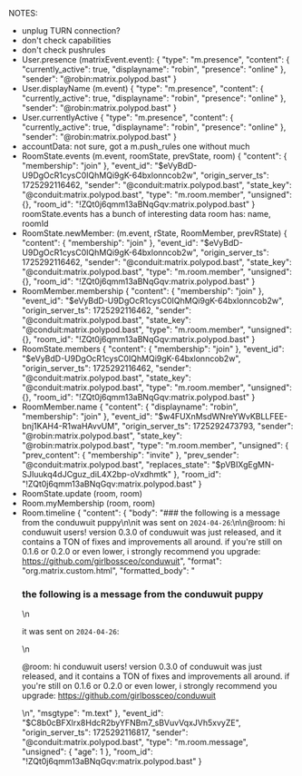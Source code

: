 

NOTES:
- unplug TURN connection?
- don't check capabilities
- don't check pushrules
- User.presence (matrixEvent.event):
{
    "type": "m.presence",
    "content": {
        "currently_active": true,
        "displayname": "robin",
        "presence": "online"
    },
    "sender": "@robin:matrix.polypod.bast"
}
- User.displayName (m.event)
{
    "type": "m.presence",
    "content": {
        "currently_active": true,
        "displayname": "robin",
        "presence": "online"
    },
    "sender": "@robin:matrix.polypod.bast"
}
- User.currentlyActive
{
    "type": "m.presence",
    "content": {
        "currently_active": true,
        "displayname": "robin",
        "presence": "online"
    },
    "sender": "@robin:matrix.polypod.bast"
}
- accountData: not sure, got a m.push_rules one without much
- RoomState.events (m.event, roomState, prevState, room)
{
    "content": {
        "membership": "join"
    },
    "event_id": "$eVyBdD-U9DgOcR1cysC0IQhMQi9gK-64bxlonncob2w",
    "origin_server_ts": 1725292116462,
    "sender": "@conduit:matrix.polypod.bast",
    "state_key": "@conduit:matrix.polypod.bast",
    "type": "m.room.member",
    "unsigned": {},
    "room_id": "!ZQt0j6qmm13aBNqGqv:matrix.polypod.bast"
}
roomState.events has a bunch of interesting data
room has: name, roomId
- RoomState.newMember: (m.event, rState, RoomMember, prevRState)
{
    "content": {
        "membership": "join"
    },
    "event_id": "$eVyBdD-U9DgOcR1cysC0IQhMQi9gK-64bxlonncob2w",
    "origin_server_ts": 1725292116462,
    "sender": "@conduit:matrix.polypod.bast",
    "state_key": "@conduit:matrix.polypod.bast",
    "type": "m.room.member",
    "unsigned": {},
    "room_id": "!ZQt0j6qmm13aBNqGqv:matrix.polypod.bast"
}
- RoomMember.membership
{
    "content": {
        "membership": "join"
    },
    "event_id": "$eVyBdD-U9DgOcR1cysC0IQhMQi9gK-64bxlonncob2w",
    "origin_server_ts": 1725292116462,
    "sender": "@conduit:matrix.polypod.bast",
    "state_key": "@conduit:matrix.polypod.bast",
    "type": "m.room.member",
    "unsigned": {},
    "room_id": "!ZQt0j6qmm13aBNqGqv:matrix.polypod.bast"
}
- RoomState.members
{
    "content": {
        "membership": "join"
    },
    "event_id": "$eVyBdD-U9DgOcR1cysC0IQhMQi9gK-64bxlonncob2w",
    "origin_server_ts": 1725292116462,
    "sender": "@conduit:matrix.polypod.bast",
    "state_key": "@conduit:matrix.polypod.bast",
    "type": "m.room.member",
    "unsigned": {},
    "room_id": "!ZQt0j6qmm13aBNqGqv:matrix.polypod.bast"
}
- RoomMember.name
{
    "content": {
        "displayname": "robin",
        "membership": "join"
    },
    "event_id": "$w4FUXnMsdWNreYWvKBLLFEE-bnj1KAH4-R1waHAvvUM",
    "origin_server_ts": 1725292473793,
    "sender": "@robin:matrix.polypod.bast",
    "state_key": "@robin:matrix.polypod.bast",
    "type": "m.room.member",
    "unsigned": {
        "prev_content": {
            "membership": "invite"
        },
        "prev_sender": "@conduit:matrix.polypod.bast",
        "replaces_state": "$pVBIXgEgMN-SJIuukq4dJCguz_diL4X2bp-oVxdhmtk"
    },
    "room_id": "!ZQt0j6qmm13aBNqGqv:matrix.polypod.bast"
}
- RoomState.update (room, room)
- Room.myMembership (room, room)
- Room.timeline
{
    "content": {
        "body": "### the following is a message from the conduwuit puppy\n\nit was sent on `2024-04-26`:\n\n@room: hi conduwuit users! version 0.3.0 of conduwuit was just released, and it contains a TON of fixes and improvements all around. if you're still on 0.1.6 or 0.2.0 or even lower, i strongly recommend you upgrade: https://github.com/girlbossceo/conduwuit",
        "format": "org.matrix.custom.html",
        "formatted_body": "<h3>the following is a message from the conduwuit puppy</h3>\n<p>it was sent on <code>2024-04-26</code>:</p>\n<p>@room: hi conduwuit users! version 0.3.0 of conduwuit was just released, and it contains a TON of fixes and improvements all around. if you're still on 0.1.6 or 0.2.0 or even lower, i strongly recommend you upgrade: https://github.com/girlbossceo/conduwuit</p>\n",
        "msgtype": "m.text"
    },
    "event_id": "$C8b0cBFXlrx8HdcR2byYFNBm7_sBVuvVqxJVh5xvyZE",
    "origin_server_ts": 1725292116817,
    "sender": "@conduit:matrix.polypod.bast",
    "type": "m.room.message",
    "unsigned": {
        "age": 1
    },
    "room_id": "!ZQt0j6qmm13aBNqGqv:matrix.polypod.bast"
}
